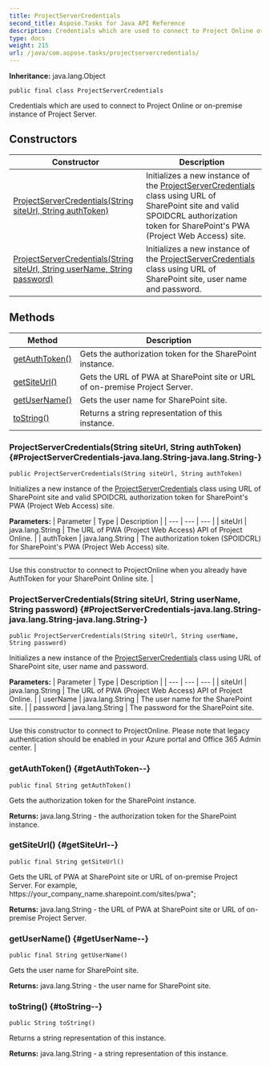 ```yaml
---
title: ProjectServerCredentials
second_title: Aspose.Tasks for Java API Reference
description: Credentials which are used to connect to Project Online or on-premise instance of Project Server.
type: docs
weight: 215
url: /java/com.aspose.tasks/projectservercredentials/
---
```


**Inheritance:**
java.lang.Object
```
public final class ProjectServerCredentials
```

Credentials which are used to connect to Project Online or on-premise instance of Project Server.
## Constructors

| Constructor | Description |
| --- | --- |
| [ProjectServerCredentials(String siteUrl, String authToken)](#ProjectServerCredentials-java.lang.String-java.lang.String-) | Initializes a new instance of the [ProjectServerCredentials](../../com.aspose.tasks/projectservercredentials) class using URL of SharePoint site and valid SPOIDCRL authorization token for SharePoint's PWA (Project Web Access) site. |
| [ProjectServerCredentials(String siteUrl, String userName, String password)](#ProjectServerCredentials-java.lang.String-java.lang.String-java.lang.String-) | Initializes a new instance of the [ProjectServerCredentials](../../com.aspose.tasks/projectservercredentials) class using URL of SharePoint site, user name and password. |
## Methods

| Method | Description |
| --- | --- |
| [getAuthToken()](#getAuthToken--) | Gets the authorization token for the SharePoint instance. |
| [getSiteUrl()](#getSiteUrl--) | Gets the URL of PWA at SharePoint site or URL of on-premise Project Server. |
| [getUserName()](#getUserName--) | Gets the user name for SharePoint site. |
| [toString()](#toString--) | Returns a string representation of this instance. |
### ProjectServerCredentials(String siteUrl, String authToken) {#ProjectServerCredentials-java.lang.String-java.lang.String-}
```
public ProjectServerCredentials(String siteUrl, String authToken)
```


Initializes a new instance of the [ProjectServerCredentials](../../com.aspose.tasks/projectservercredentials) class using URL of SharePoint site and valid SPOIDCRL authorization token for SharePoint's PWA (Project Web Access) site.

**Parameters:**
| Parameter | Type | Description |
| --- | --- | --- |
| siteUrl | java.lang.String | The URL of PWA (Project Web Access) API of Project Online. |
| authToken | java.lang.String | The authorization token (SPOIDCRL) for SharePoint's PWA (Project Web Access) site.

--------------------

Use this constructor to connect to ProjectOnline when you already have AuthToken for your SharePoint Online site. |

### ProjectServerCredentials(String siteUrl, String userName, String password) {#ProjectServerCredentials-java.lang.String-java.lang.String-java.lang.String-}
```
public ProjectServerCredentials(String siteUrl, String userName, String password)
```


Initializes a new instance of the [ProjectServerCredentials](../../com.aspose.tasks/projectservercredentials) class using URL of SharePoint site, user name and password.

**Parameters:**
| Parameter | Type | Description |
| --- | --- | --- |
| siteUrl | java.lang.String | The URL of PWA (Project Web Access) API of Project Online. |
| userName | java.lang.String | The user name for the SharePoint site. |
| password | java.lang.String | The password for the SharePoint site.

--------------------

Use this constructor to connect to ProjectOnline. Please note that legacy authentication should be enabled in your Azure portal and Office 365 Admin center. |

### getAuthToken() {#getAuthToken--}
```
public final String getAuthToken()
```


Gets the authorization token for the SharePoint instance.

**Returns:**
java.lang.String - the authorization token for the SharePoint instance.
### getSiteUrl() {#getSiteUrl--}
```
public final String getSiteUrl()
```


Gets the URL of PWA at SharePoint site or URL of on-premise Project Server. For example, https://your\_company\_name.sharepoint.com/sites/pwa";

**Returns:**
java.lang.String - the URL of PWA at SharePoint site or URL of on-premise Project Server.
### getUserName() {#getUserName--}
```
public final String getUserName()
```


Gets the user name for SharePoint site.

**Returns:**
java.lang.String - the user name for SharePoint site.
### toString() {#toString--}
```
public String toString()
```


Returns a string representation of this instance.

**Returns:**
java.lang.String - a string representation of this instance.
